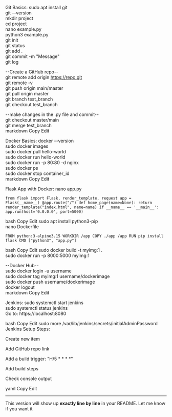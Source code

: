  Git Basics:
sudo apt install git  
git --version  
mkdir project  
cd project  
nano example.py  
python3 example.py  
git init  
git status  
git add .  
git commit -m "Message"  
git log  

--Create a GitHub repo--  
git remote add origin https://repo.git  
git remote -v  
git push origin main/master  
git pull origin master  
git branch test_branch  
git checkout test_branch  

--make changes in the .py file and commit--  
git checkout master/main  
git merge test_branch  
markdown
Copy
Edit

 Docker Basics:
docker --version  
sudo docker images  
sudo docker pull hello-world  
sudo docker run hello-world  
sudo docker run -p 80:80 -d nginx  
sudo docker ps  
sudo docker stop container_id  
markdown
Copy
Edit

Flask App with Docker:
nano app.py  
<pre><code>from flask import Flask, render_template, request app = Flask(__name__) @app.route("/") def home_page(name=None): return render_template("index.html", name=name) if __name__ == '__main__': app.run(host='0.0.0.0', port=5000) </code></pre>
bash
Copy
Edit
sudo apt install python3-pip  
nano Dockerfile  
<pre><code>FROM python:3-alpine3.15 WORKDIR /app COPY ./app /app RUN pip install flask CMD ["python3", "app.py"] </code></pre>
bash
Copy
Edit
sudo docker build -t myimg:1 .  
sudo docker run -p 8000:5000 myimg:1  

--Docker Hub--  
sudo docker login -u username  
sudo docker tag myimg:1 username/dockerimage  
sudo docker push username/dockerimage  
docker logout  
markdown
Copy
Edit

Jenkins:
sudo systemctl start jenkins  
sudo systemctl status jenkins  
Go to: https://localhost:8080

bash
Copy
Edit
sudo more /var/lib/jenkins/secrets/initialAdminPassword
Jenkins Setup Steps:

Create new item

Add GitHub repo link

Add a build trigger: "H/5 * * * *"

Add build steps

Check console output

yaml
Copy
Edit

---

This version will show up **exactly line by line** in your README. Let me know if you want it 
